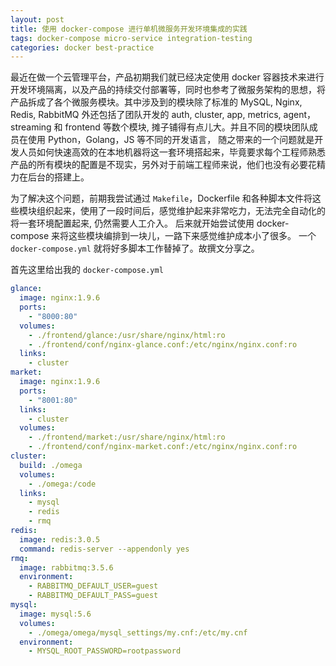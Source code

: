 ```yaml
---
layout: post
title: 使用 docker-compose 进行单机微服务开发环境集成的实践
tags: docker-compose micro-service integration-testing
categories: docker best-practice
---
```


最近在做一个云管理平台，产品初期我们就已经决定使用 docker 容器技术来进行开发环境隔离，以及产品的持续交付部署等，同时也参考了微服务架构的思想，将产品拆成了各个微服务模块。其中涉及到的模块除了标准的 MySQL, Nginx, Redis, RabbitMQ 外还包括了团队开发的 auth, cluster, app, metrics, agent，streaming 和 frontend 等数个模块,  摊子铺得有点儿大。并且不同的模块团队成员在使用 Python，Golang，JS 等不同的开发语言， 随之带来的一个问题就是开发人员如何快速高效的在本地机器将这一套环境搭起来，毕竟要求每个工程师熟悉产品的所有模块的配置是不现实，另外对于前端工程师来说，他们也没有必要花精力在后台的搭建上。

为了解决这个问题，前期我尝试通过 `Makefile`，Dockerfile 和各种脚本文件将这些模块组织起来，使用了一段时间后，感觉维护起来非常吃力，无法完全自动化的将一套环境配置起来, 仍然需要人工介入。 后来就开始尝试使用 docker-compose 来将这些模块编排到一块儿，一路下来感觉维护成本小了很多。 一个 `docker-compose.yml` 就将好多脚本工作替掉了。故撰文分享之。


首先这里给出我的 ``docker-compose.yml``

```yml
glance:
  image: nginx:1.9.6
  ports:
    - "8000:80"
  volumes:
    - ./frontend/glance:/usr/share/nginx/html:ro
    - ./frontend/conf/nginx-glance.conf:/etc/nginx/nginx.conf:ro
  links:
    - cluster
market:
  image: nginx:1.9.6
  ports:
    - "8001:80"
  links:
    - cluster
  volumes:
    - ./frontend/market:/usr/share/nginx/html:ro
    - ./frontend/conf/nginx-market.conf:/etc/nginx/nginx.conf:ro
cluster:
  build: ./omega
  volumes:
    - ./omega:/code
  links:
    - mysql
    - redis
    - rmq
redis:
  image: redis:3.0.5
  command: redis-server --appendonly yes
rmq:
  image: rabbitmq:3.5.6
  environment:
    - RABBITMQ_DEFAULT_USER=guest
    - RABBITMQ_DEFAULT_PASS=guest
mysql:
  image: mysql:5.6
  volumes:
    - ./omega/omega/mysql_settings/my.cnf:/etc/my.cnf
  environment:
    - MYSQL_ROOT_PASSWORD=rootpassword
```
